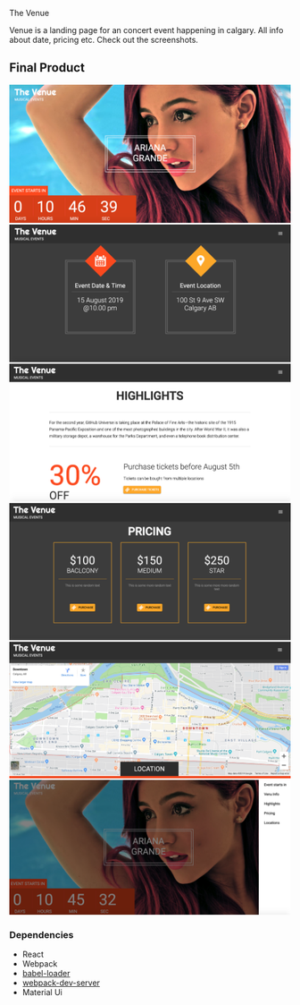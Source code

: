 The Venue

Venue is a landing page for an concert event happening in calgary. All info about date, pricing etc. Check out the screenshots.

## Final Product
![“Screenshot of URLs page”](https://github.com/Gaganpandher52/the_venue/blob/master/src/resources/images/screenshots/Screen%20Shot%202019-08-14%20at%201.13.21%20PM.png)
![“Screenshot of URLs page”](https://github.com/Gaganpandher52/the_venue/blob/master/src/resources/images/screenshots/Screen%20Shot%202019-08-14%20at%201.13.34%20PM.png)
![“Screenshot of URLs page”](https://github.com/Gaganpandher52/the_venue/blob/master/src/resources/images/screenshots/Screen%20Shot%202019-08-14%20at%201.13.45%20PM.png)
![“Screenshot of URLs page”](https://github.com/Gaganpandher52/the_venue/blob/master/src/resources/images/screenshots/Screen%20Shot%202019-08-14%20at%201.13.57%20PM.png)
![“Screenshot of URLs page”](https://github.com/Gaganpandher52/the_venue/blob/master/src/resources/images/screenshots/Screen%20Shot%202019-08-14%20at%201.14.13%20PM.png)
![“Screenshot of URLs page”](https://github.com/Gaganpandher52/the_venue/blob/master/src/resources/images/screenshots/Screen%20Shot%202019-08-14%20at%201.14.29%20PM.png)


### Dependencies

* React
* Webpack
* [babel-loader](https://github.com/babel/babel-loader)
* [webpack-dev-server](https://github.com/webpack/webpack-dev-server)
* Material Ui
